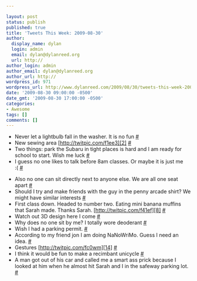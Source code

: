 ```yaml
---

layout: post
status: publish
published: true
title: 'Tweets This Week: 2009-08-30'
author:
  display_name: dylan
  login: admin
  email: dylan@dylanreed.org
  url: http://
author_login: admin
author_email: dylan@dylanreed.org
author_url: http://
wordpress_id: 971
wordpress_url: http://www.dylanreed.com/2009/08/30/tweets-this-week-2009-08-30/
date: '2009-08-30 09:00:00 -0500'
date_gmt: '2009-08-30 17:00:00 -0500'
categories:
- Awesome
tags: []
comments: []
---
```


  * Never let a lightbulb fall in the washer. It is no fun [#][1]
  * New sewing area [http://twitpic.com/f1ee3][2] [#][3]
  * Two things: park the Subaru in tight places is hard and I am ready for school to start. Wish me luck [#][4]
  * I guess no one likes to talk before 8am classes. Or maybe it is just me  
:( [#][5]

   [1]: http://twitter.com/awesomeguy/statuses/3497833797
   [2]: http://twitpic.com/f1ee3
   [3]: http://twitter.com/awesomeguy/statuses/3499160565
   [4]: http://twitter.com/awesomeguy/statuses/3512475145
   [5]: http://twitter.com/awesomeguy/statuses/3512711508

  * Also no one can sit directly next to anyone else. We are all one seat apart [#][6]
  * Should I try and make friends with the guy in the penny arcade shirt? We might have similar interests [#][7]
  * First class down. Headed to number two. Eating mini banana muffins that Sarah made. Thanks Sarah. [http://twitpic.com/f41ef][8] [#][9]
  * Watch out 3D design here I come [#][10]
  * Why does no one sit by me? I totally wore deoderant [#][11]
  * Wish I had a parking permit. [#][12]
  * According to my friend jon I am doing NaNoWriMo. Guess I need an idea. [#][13]
  * Gestures [http://twitpic.com/fc0wm][14] [#][15]
  * I think it would be fun to make a recimbant unicycle [#][16]
  * A man got out of his car and called me a smart ass prick because I looked at him when he almost hit Sarah and I in the safeway parking lot. [#][17]
  


   [6]: http://twitter.com/awesomeguy/statuses/3512729453
   [7]: http://twitter.com/awesomeguy/statuses/3512853667
   [8]: http://twitpic.com/f41ef
   [9]: http://twitter.com/awesomeguy/statuses/3514450983
   [10]: http://twitter.com/awesomeguy/statuses/3535698203
   [11]: http://twitter.com/awesomeguy/statuses/3535933202
   [12]: http://twitter.com/awesomeguy/statuses/3539355066
   [13]: http://twitter.com/awesomeguy/statuses/3556006566
   [14]: http://twitpic.com/fc0wm
   [15]: http://twitter.com/awesomeguy/statuses/3557891891
   [16]: http://twitter.com/awesomeguy/statuses/3560959908
   [17]: http://twitter.com/awesomeguy/statuses/3616294734

